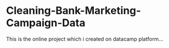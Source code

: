 # Cleaning-Bank-Marketing-Campaign-Data
This is the online project which i created on datacamp platform...
